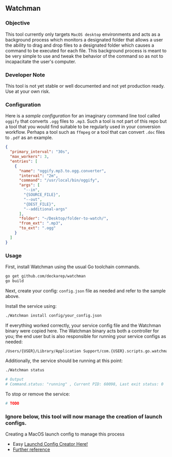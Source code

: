 ## Watchman

### Objective

This tool currently only targets `MacOS desktop` environments and acts as a background process which monitors a designated
folder that allows a user the ability to drag and drop files to a designated folder which causes a command to be executed 
for each file. This background process is meant to be very simple to use and tweak the behavior of the command so as not 
to incapacitate the user's computer.

### Developer Note

This tool is not yet stable or well documented and not yet production ready. Use at your own risk.


### Configuration

Here is a *sample configuration* for an imaginary command line tool called `oggify` that converts `.ogg` files to `.mp3`. 
Such a tool is not part of this repo but a tool that you would find suitable to be regularly used in your conversion 
workflow. Perhaps a tool such as `ffmpeg` or a tool that can convert `.doc` files to `.pdf` as an example.

```json
{
  "primary_interval": "30s",
  "max_workers": 3,
  "entries": [
    {
      "name": "oggify.mp3.to.ogg.converter",
      "interval": "2m",
      "command": "/usr/local/bin/oggify",
      "args": [
        "--in",
        "{SOURCE_FILE}",
        "--out",
        "{DEST_FILE}",
        "--additional-args"
      ],
      "folder": "~/Desktop/folder-to-watch/",
      "from_ext": ".mp3",
      "to_ext": ".ogg"
    }
  ]
}
```

### Usage

First, install Watchman using the usual Go toolchain commands.
```sh
go get github.com/deckarep/watchman
go build
```

Next, create your config: `config.json` file as needed and refer to the sample above.

Install the service using:
```sh
./Watchman install config/your_config.json 
```

If everything worked correctly, your service config file and the Watchman binary were copied here. The Watchman binary 
acts both a controller for you; the end user but is also responsible for running your service configs as needed:
```sh
/Users/{USER}/Library/Application Support/com.{USER}.scripts.go.watchman.svc
```

Additionally, the service should be running at this point:
```sh
./Watchman status

# Output
# Command.status: "running" , Current PID: 60098, Last exit status: 0
```

To stop or remove the service:
```sh
# TODO
```

### Ignore below, this tool will now manage the creation of launch configs.

Creating a MacOS launch config to manage this process
* Easy [Launchd Config Creator Here!](https://launched.zerowidth.com/)
* [Further reference](https://www.launchd.info/)